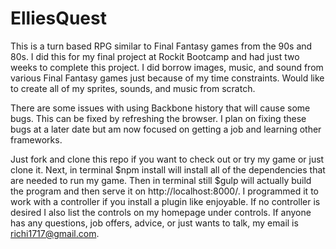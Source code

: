 # ElliesQuest

This is a turn based RPG similar to Final Fantasy games from the 90s and 80s.  I did this for my final 
project at Rockit Bootcamp and had just two weeks to complete this project.  I did borrow images, music, 
and sound from various Final Fantasy games just because of my time constraints.  Would like to create
all of my sprites, sounds, and music from scratch.  

There are some issues with using Backbone history that will cause some bugs.  This can be fixed by
refreshing the browser.  I plan on fixing these bugs at a later date but am now focused on getting
a job and learning other frameworks.  

Just fork and clone this repo if you want to check out or try my game or just clone it.  Next, in 
terminal $npm install will install all of the dependencies that are needed to run my game.  Then
in terminal still $gulp will actually build the program and then serve it on http://localhost:8000/. 
I programmed it to work with a controller if you install a plugin like enjoyable.  If no controller
is desired I also list the controls on my homepage under controls.  If anyone has any questions, job offers,
advice, or just wants to talk, my email is richi1717@gmail.com.
